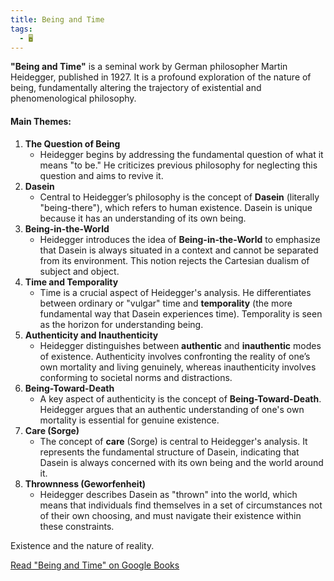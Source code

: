 ```yaml
---
title: Being and Time
tags:
  - 🖥️
---
```


**"Being and Time"** is a seminal work by German philosopher Martin Heidegger, published in 1927. It is a profound exploration of the nature of being, fundamentally altering the trajectory of existential and phenomenological philosophy.  

#### Main Themes:

1. **The Question of Being**
    - Heidegger begins by addressing the fundamental question of what it means "to be." He criticizes previous philosophy for neglecting this question and aims to revive it.
2. **Dasein**
    - Central to Heidegger’s philosophy is the concept of **Dasein** (literally "being-there"), which refers to human existence. Dasein is unique because it has an understanding of its own being.
3. **Being-in-the-World**
    - Heidegger introduces the idea of **Being-in-the-World** to emphasize that Dasein is always situated in a context and cannot be separated from its environment. This notion rejects the Cartesian dualism of subject and object.
4. **Time and Temporality**
    - Time is a crucial aspect of Heidegger's analysis. He differentiates between ordinary or "vulgar" time and **temporality** (the more fundamental way that Dasein experiences time). Temporality is seen as the horizon for understanding being.
5. **Authenticity and Inauthenticity**
    - Heidegger distinguishes between **authentic** and **inauthentic** modes of existence. Authenticity involves confronting the reality of one’s own mortality and living genuinely, whereas inauthenticity involves conforming to societal norms and distractions.
6. **Being-Toward-Death**
    - A key aspect of authenticity is the concept of **Being-Toward-Death**. Heidegger argues that an authentic understanding of one's own mortality is essential for genuine existence.
7. **Care (Sorge)**
    - The concept of **care** (Sorge) is central to Heidegger's analysis. It represents the fundamental structure of Dasein, indicating that Dasein is always concerned with its own being and the world around it.
8. **Thrownness (Geworfenheit)**
    - Heidegger describes Dasein as "thrown" into the world, which means that individuals find themselves in a set of circumstances not of their own choosing, and must navigate their existence within these constraints.

Existence and the nature of reality.

[Read "Being and Time" on Google Books](https://books.google.com/books/about/Being_and_Time.html?id=2P-Lc872b1UC)  
